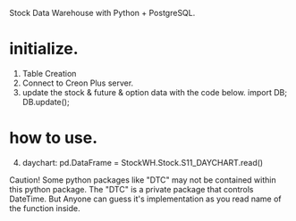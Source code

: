 Stock Data Warehouse with Python + PostgreSQL.

# initialize.
1. Table Creation
2. Connect to Creon Plus server.
3. update the stock & future & option data with the code below.
    import DB; DB.update();

# how to use.
4. daychart: pd.DataFrame = StockWH.Stock.S11_DAYCHART.read()

Caution!
Some python packages like "DTC" may not be contained within this python package.
The "DTC" is a private package that controls DateTime.
But Anyone can guess it's implementation as you read name of the function inside.

